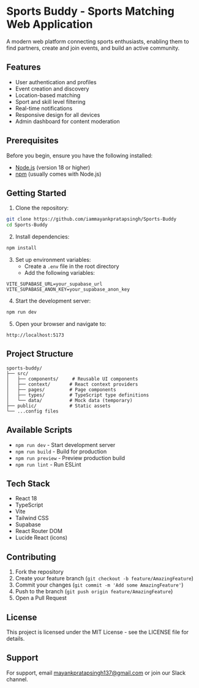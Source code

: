 # Sports Buddy - Sports Matching Web Application

A modern web platform connecting sports enthusiasts, enabling them to find partners, create and join events, and build an active community.

## Features

- User authentication and profiles
- Event creation and discovery
- Location-based matching
- Sport and skill level filtering
- Real-time notifications
- Responsive design for all devices
- Admin dashboard for content moderation

## Prerequisites

Before you begin, ensure you have the following installed:
- [Node.js](https://nodejs.org/) (version 18 or higher)
- [npm](https://www.npmjs.com/) (usually comes with Node.js)

## Getting Started

1. Clone the repository:
```bash
git clone https://github.com/iammayankpratapsingh/Sports-Buddy
cd Sports-Buddy
```

2. Install dependencies:
```bash
npm install
```

3. Set up environment variables:
   - Create a `.env` file in the root directory
   - Add the following variables:
```env
VITE_SUPABASE_URL=your_supabase_url
VITE_SUPABASE_ANON_KEY=your_supabase_anon_key
```

4. Start the development server:
```bash
npm run dev
```

5. Open your browser and navigate to:
```
http://localhost:5173
```

## Project Structure

```
sports-buddy/
├── src/
│   ├── components/     # Reusable UI components
│   ├── context/       # React context providers
│   ├── pages/         # Page components
│   ├── types/         # TypeScript type definitions
│   └── data/          # Mock data (temporary)
├── public/            # Static assets
└── ...config files
```

## Available Scripts

- `npm run dev` - Start development server
- `npm run build` - Build for production
- `npm run preview` - Preview production build
- `npm run lint` - Run ESLint

## Tech Stack

- React 18
- TypeScript
- Vite
- Tailwind CSS
- Supabase
- React Router DOM
- Lucide React (icons)

## Contributing

1. Fork the repository
2. Create your feature branch (`git checkout -b feature/AmazingFeature`)
3. Commit your changes (`git commit -m 'Add some AmazingFeature'`)
4. Push to the branch (`git push origin feature/AmazingFeature`)
5. Open a Pull Request

## License

This project is licensed under the MIT License - see the LICENSE file for details.

## Support

For support, email mayankpratapsingh137@gmail.com or join our Slack channel.
